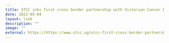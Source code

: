```yaml
---
title: STCC inks first cross border partnership with Victorian Cancer Biobank
date: 2023-05-04
layout: link
description: ""
image: ""
external: https://https://www.stcc.sg/stcc-first-cross-border-partnership-with-the-australian-victorian-cancer-biobank/
---
```

